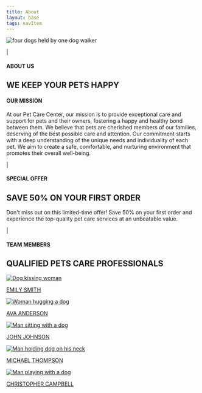 ```yaml
---
title: About
layout: base
tags: navItem
---
```

<section class="about-us-section" id="about-us-section">
    <div class="about-us-img">
        <img src="\images\dogs.jpg" alt="four dogs held by one dog walker">
    </div>
    <div class="about-us-text">
        <div class="about-us-header">
            <div>
                <p id="about-us-vertical-line">|</p>
            </div>
            <div class="header-text">
                <h4>ABOUT US</h6>
                <h1>WE KEEP YOUR PETS HAPPY</h1>
            </div>
        </div>
        <div class="about-us-info">
            <h4>OUR MISSION</h4>
            <p>
                At our Pet Care Center, our mission is to provide exceptional care and support for pets and their owners, 
                fostering a happy and healthy bond between them. We believe that pets are cherished members of our families, 
                deserving of the best possible care and attention. Our commitment starts with a deep understanding of the unique 
                needs and individuality of each pet. We aim to create a safe, comfortable, and nurturing environment that promotes 
                their overall well-being.
            </p>
        </div>
    </div>
    </section>
    <section class="special-offer">
    <div class="special-offer-header">
        <div>
            <p id="special-offer-vertical-line">|</p>
        </div>
        <div class="so-header-text">
            <h4>SPECIAL OFFER</h6>
            <h1>SAVE 50% ON YOUR FIRST ORDER</h1>
        </div>
    </div>
    <p id="so-text">
        Don't miss out on this limited-time offer! 
        Save 50% on your first order and experience the top-quality pet care services at an unbeatable value.
    </p>
    </section>
    <section class="team">
    <div class="about-us-header">
        <div>
            <p id="about-us-vertical-line">|</p>
        </div>
        <div class="header-text">
            <h4>TEAM MEMBERS</h6>
            <h1 id="team-header">QUALIFIED PETS CARE PROFESSIONALS</h1>
        </div>
    </div>
    <div class="team-members">  
        <div class="team-member">
            <a href="/team-member1">
                <img src="\images\team-member1.png" alt="Dog kissing woman">
                <p>EMILY SMITH</p>
            </a>
        </div>
        <div class="team-member">
            <a href="/team-member2">
                <img src="\images\team-member2.png" alt="Woman hugging a dog">
                <p>AVA ANDERSON</p>
            </a>
        </div>
        <div class="team-member">
            <a href="/team-member3">
                <img src="\images\team-member3.png" alt="Man sitting  with a dog">
                <p>JOHN JOHNSON</p>
            </a>
        </div>
        <div class="team-member">
            <a href="/team-member4">
                <img src="\images\team-member4.png" alt="Man holding dog on his neck">
                <p>MICHAEL THOMPSON</p>    
            </a>
        </div>
        <div class="team-member">
            <a href="/team-member5">
                <img src="\images\team-member5.png" alt="Man playing with a dog">
                <p>CHRISTOPHER CAMPBELL</p>
            </a>
        </div>
    </div>
</section>